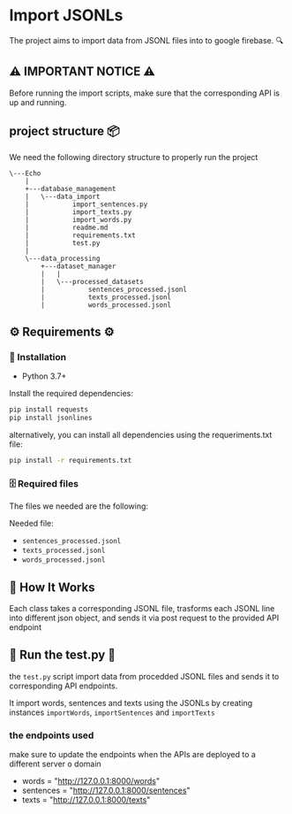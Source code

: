 
# Import JSONLs 
The project aims to import data from JSONL files into to google firebase. 🔍

## ⚠️ IMPORTANT NOTICE ⚠️
Before running the import scripts, make sure that the corresponding API is up and running.

## project structure 📦

We need the following directory structure to properly run the project
```
\---Echo
    |
    +---database_management
    |   \---data_import
    |           import_sentences.py
    |           import_texts.py
    |           import_words.py
    |           readme.md
    |           requirements.txt
    |           test.py
    |
    \---data_processing
        +---dataset_manager
        |   |
        |   \---processed_datasets
        |           sentences_processed.jsonl
        |           texts_processed.jsonl
        |           words_processed.jsonl
```

## ⚙️ Requirements ⚙️

### 🔧 Installation

- Python 3.7+

Install the required dependencies:

```bash
pip install requests
pip install jsonlines
```

alternatively, you can install all dependencies using the requeriments.txt file:

```bash
pip install -r requirements.txt
```

### 🗄️ Required files
The files we needed are the following:

Needed file:

- `sentences_processed.jsonl`
- `texts_processed.jsonl`
- `words_processed.jsonl`

## 🧠 How It Works

Each class takes a corresponding JSONL file, trasforms each JSONL line into different json object, and sends it via post request to the provided API endpoint

## 🚀 Run the test.py 🚀
the `test.py` script import data from procedded JSONL files and sends it to corresponding API endpoints.

It import words, sentences and texts using the JSONLs by creating instances `importWords`, `importSentences` and `importTexts`

### the endpoints used
make sure to update the endpoints when the APIs are deployed to a different server o domain
- words = "http://127.0.0.1:8000/words"
- sentences = "http://127.0.0.1:8000/sentences"
- texts = "http://127.0.0.1:8000/texts"

